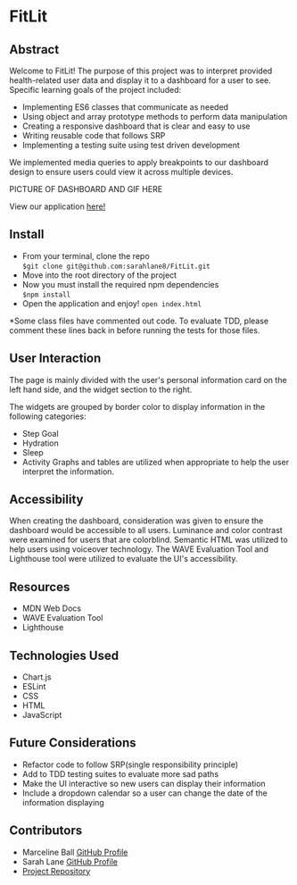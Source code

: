 # FitLit

## Abstract
Welcome to FitLit! The purpose of this project was to interpret provided health-related user data and display it to a dashboard for a user to see. Specific learning goals of the project included:  
  * Implementing ES6 classes that communicate as needed
  * Using object and array prototype methods to perform data manipulation
  * Creating a responsive dashboard that is clear and easy to use
  * Writing reusable code that follows SRP
  * Implementing a testing suite using test driven development  

We implemented media queries to apply breakpoints to our dashboard design to ensure users could view it across multiple devices.

PICTURE OF DASHBOARD AND GIF HERE

View our application [here!](https://sarahlane8.github.io/FitLit/)

## Install
  * From your terminal, clone the repo  
`$git clone git@github.com:sarahlane8/FitLit.git`  
  * Move into the root directory of the project  
  * Now you must install the required npm dependencies  
  `$npm install`
  * Open the application and enjoy!
  `open index.html`  

*Some class files have commented out code.  To evaluate TDD, please comment these lines back in before running the tests for those files.

## User Interaction
The page is mainly divided with the user's personal information card on the left hand side, and the widget section to the right.   

The widgets are grouped by border color to display information in the following categories:
  * Step Goal  
  * Hydration
  * Sleep
  * Activity
Graphs and tables are utilized when appropriate to help the user interpret the information.


## Accessibility
When creating the dashboard, consideration was given to ensure the dashboard would be accessible to all users.  Luminance and color contrast were examined for users that are colorblind.  Semantic HTML was utilized to help users using voiceover technology.  The WAVE Evaluation Tool and Lighthouse tool were utilized to evaluate the UI's accessibility.

## Resources
  * MDN Web Docs
  * WAVE Evaluation Tool
  * Lighthouse

## Technologies Used
  * Chart.js
  * ESLint
  * CSS
  * HTML
  * JavaScript

## Future Considerations
  * Refactor code to follow SRP(single responsibility principle)
  * Add to TDD testing suites to evaluate more sad paths
  * Make the UI interactive so new users can display their information
  * Include a dropdown calendar so a user can change the date of the information displaying

## Contributors
  * Marceline Ball [GitHub Profile](https://github.com/MarcelineBall)
  * Sarah Lane [GitHub Profile](https://github.com/sarahlane8)
  * [Project Repository](https://github.com/sarahlane8/FitLit)  
